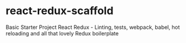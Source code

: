 # react-redux-scaffold
Basic Starter Project React Redux - Linting, tests, webpack, babel, hot reloading and all that lovely Redux boilerplate
